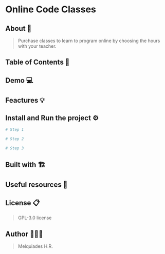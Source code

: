 # Online Code Classes

## About 🚀

  > Purchase classes to learn to program online by choosing the hours with your teacher.

## Table of Contents 📑

## Demo 💻

## Feactures 💡

## Install and Run the project ⚙️

```bash
# Step 1
```
```bash
# Step 2
```
```bash
# Step 3
```

## Built with 🏗️

## Useful resources 🔧

## License 📋

  > GPL-3.0 license

## Author 🧑🏻‍💻

  > Melquiades H.R.
